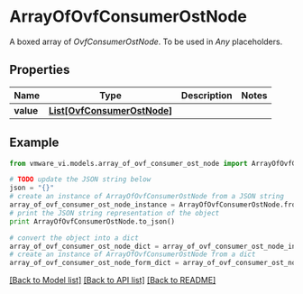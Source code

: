 # ArrayOfOvfConsumerOstNode

A boxed array of *OvfConsumerOstNode*. To be used in *Any* placeholders. 

## Properties
Name | Type | Description | Notes
------------ | ------------- | ------------- | -------------
**value** | [**List[OvfConsumerOstNode]**](OvfConsumerOstNode.md) |  | 

## Example

```python
from vmware_vi.models.array_of_ovf_consumer_ost_node import ArrayOfOvfConsumerOstNode

# TODO update the JSON string below
json = "{}"
# create an instance of ArrayOfOvfConsumerOstNode from a JSON string
array_of_ovf_consumer_ost_node_instance = ArrayOfOvfConsumerOstNode.from_json(json)
# print the JSON string representation of the object
print ArrayOfOvfConsumerOstNode.to_json()

# convert the object into a dict
array_of_ovf_consumer_ost_node_dict = array_of_ovf_consumer_ost_node_instance.to_dict()
# create an instance of ArrayOfOvfConsumerOstNode from a dict
array_of_ovf_consumer_ost_node_form_dict = array_of_ovf_consumer_ost_node.from_dict(array_of_ovf_consumer_ost_node_dict)
```
[[Back to Model list]](../README.md#documentation-for-models) [[Back to API list]](../README.md#documentation-for-api-endpoints) [[Back to README]](../README.md)


